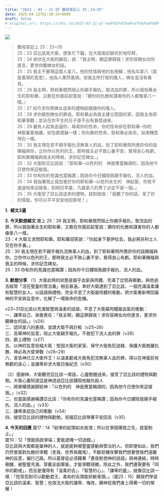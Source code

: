 ```yaml
---
title: "2023 – 03 – 21 QT 撒母耳記上 25：23~35"
date: 2025-04-12T02:28:53+0800
draft: false
# original_url: https://cmtc.tw/2023-03-21-qt-%e6%92%92%e6%af%8d%e8%80%b3%e8%a8%98%e4%b8%8a-25%ef%bc%9a2335
---
```


![](/images/qt.jpg)
> 撒母耳記上 25：23\~35  
> 25：23 亞比該見大衛，便急忙下驢，在大衛面前臉伏於地叩拜，  
> 25：24 俯伏在大衛的腳前，說：「我主啊，願這罪歸我！求你容婢女向你進言，更求你聽婢女的話。  
> 25：25 我主不要理這壞人拿八，他的性情與他的名相稱；他名叫拿八（就是愚頑的意思），他為人果然愚頑。但我主所打發的僕人，婢女並沒有看見。  
> 25：26 我主啊，耶和華既然阻止你親手報仇，取流血的罪，所以我指著永生的耶和華、又敢在你面前起誓說：『願你的仇敵和謀害你的人都像拿八一樣。』  
> 25：27 如今求你將婢女送來的禮物給跟隨你的僕人。  
> 25：28 求你饒恕婢女的罪過。耶和華必為我主建立堅固的家，因我主為耶和華爭戰；並且在你平生的日子查不出有甚麼過來。  
> 25：29 雖有人起來追逼你，尋索你的性命，你的性命卻在耶和華─你的　神那裏蒙保護，如包裹寶器一樣；你仇敵的性命，耶和華必拋去，如用機弦甩石一樣。  
> 25：30 我主現在若不親手報仇流無辜人的血，到了耶和華照所應許你的話賜福與你，立你作以色列的王，那時我主必不致心裏不安，覺得良心有虧。耶和華賜福與我主的時候，求你記念婢女。」  
> 25：32 大衛對亞比該說：「耶和華─以色列的　神是應當稱頌的，因為他今日使你來迎接我。  
> 25：33 你和你的見識也當稱讚；因為你今日攔阻我親手報仇、流人的血。  
> 25：34 我指著阻止我加害於你的耶和華─以色列永生的　神起誓，你若不速速地來迎接我，到明日早晨，凡屬拿八的男丁必定不留一個。」  
> 25：35 大衛受了亞比該送來的禮物，就對她說：「我聽了你的話，准了你的情面，你可以平平安安地回家吧！」

**1.  經文3遍**

**2. 今天默想經文**
撒上 25：26 我主啊，耶和華既然阻止你親手報仇，取流血的罪，所以我指著永生的耶和華、又敢在你面前起誓說：願你的仇敵和謀害你的人都像拿八一樣。  
23：4 大衛又求問耶和華。耶和華回答說：「你起身下基伊拉去，我必將非利士人交在你手裏。」  
25：30 我主現在若不親手報仇流無辜人的血，到了耶和華照所應許你的話賜福與你，立你作以色列的王，那時我主必不致心裏不安，覺得良心有虧。耶和華賜福與我主的時候，求你記念婢女。  
25：33 你和你的見識也當稱讚；因為你今日攔阻我親手報仇、流人的血。

**3. 默想分享**
（1）大衛此時的狀態是屬乎血氣與肉體、充滿了忿怒與衝動，與他過去經常「活在聖靈的管治裏」相去甚遠。幸好大衛遇到了亞比該，一個充滿溫柔謙和智慧的女人，以話語與禮物，完全平息了大衛屬肉體的衝動，把大衛重新帶回屬神的平安與旨意中，化解了一場致命的危機。

v23\~31亞比該以充滿智慧與溫柔的話語，平息了大衛屬肉體屬血氣的衝動：  
一、謙卑自己、承擔責任：「我主啊，願這罪歸我！求你容婢女向你進言，更求你聽婢女的話。」（v24）  
二、認同拿八的愚頑，並請大衛不與計較（v25\~26）  
三、高舉神的旨意，阻止大衛親手報仇，不致犯下流人血的罪（v26）  
四、獻上禮物（v27）  
五、以神的旨意祝福大衛：堅固大衛的家室、保守大衛免犯過錯、保護大衛脫離仇敵、神必為大衛爭戰（v28\~29）  
六、宣告神已立大衛作王！以溫柔勸戒大衛免犯流無辜人血的罪，得以在神面前有無虧的良心；並謙卑祈求大衛日後紀念（v30）

（2）感謝神，大衛聽完亞比該一席話，心靈甦醒過來，接受了亞比該的禮物與勸勉。大衛心裏知道這是神透過亞比該攔阻他報仇殺人  
一、將榮耀感謝歸給神：「以色列的　神是應當稱頌的，因為他今日使你來迎接我。」（v32）  
二、也當面感謝稱讚亞比該：「你和你的見識也當稱讚；因為你今日攔阻我親手報仇、流人的血。」（v33）  
三、謙卑承認自己的衝動（v34）  
四、接受亞比該的禮物與勸勉，祝福亞比該帶著平安回去（v35）

**4. 今天的回應**
箴17：14「紛爭的起頭如水放洩；所以在爭競爆發之先，就當制止。」  
箴10：12「恨能挑啟爭端；愛能遮掩一切過錯。」  
亞比該與大衛都是屬神的人，就是能夠被聖靈感動與管治的人。但即便如此，我們仍然會面對仇敵的爭戰（老我、世界與魔鬼），不斷趁機攻擊我們想要使我們遠離神的旨意，偏行己路。所以基督徒必須藉著「晝夜默想神的話語」與神連結，時時儆醒、被聖靈充滿、穿戴全副軍裝，才能爭戰得勝。除此之外，我們還需要有「同伴的勸戒」，而且是懂得有「溫柔的舌」、「智慧的心」、「謙卑的靈」，就像亞比該一樣：「恆常忍耐可以勸動君王，柔和的舌頭能折斷骨頭。」（箴25：15）願我們學習亞比該的溫柔、智慧；也效法大衛的謙卑、悔改，願神從我們身上得著一切的榮耀！
